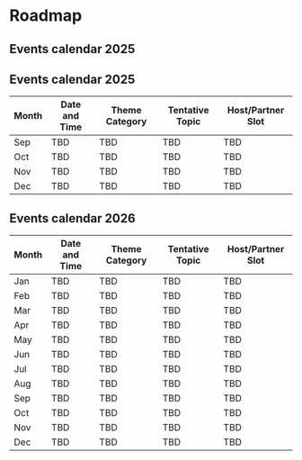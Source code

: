# Roadmap


## Events calendar 2025

## Events calendar 2025

| Month | Date and Time | Theme Category | Tentative Topic | Host/Partner Slot |
|-------|----------------|----------------|-----------------|-------------------|
| Sep   | TBD            | TBD            | TBD             | TBD               |
| Oct   | TBD            | TBD            | TBD             | TBD               |
| Nov   | TBD            | TBD            | TBD             | TBD               |
| Dec   | TBD            | TBD            | TBD             | TBD               |

## Events calendar 2026

| Month   | Date and Time | Theme Category | Tentative Topic | Host/Partner Slot |
|---------|----------------|----------------|-----------------|-------------------|
| Jan     | TBD            | TBD            | TBD             | TBD               |
| Feb     | TBD            | TBD            | TBD             | TBD               |
| Mar     | TBD            | TBD            | TBD             | TBD               |
| Apr     | TBD            | TBD            | TBD             | TBD               |
| May     | TBD            | TBD            | TBD             | TBD               |
| Jun     | TBD            | TBD            | TBD             | TBD               |
| Jul     | TBD            | TBD            | TBD             | TBD               |
| Aug     | TBD            | TBD            | TBD             | TBD               |
| Sep     | TBD            | TBD            | TBD             | TBD               |
| Oct     | TBD            | TBD            | TBD             | TBD               |
| Nov     | TBD            | TBD            | TBD             | TBD               |
| Dec     | TBD            | TBD            | TBD             | TBD               |

